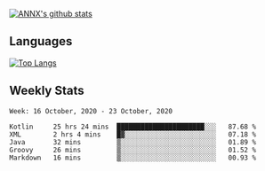 [![ANNX's github stats](https://github-readme-stats.vercel.app/api?username=NXAN2901&count_private=true&show_icons=true&theme=vue)](https://github.com/NXAN2901)

## Languages
[![Top Langs](https://github-readme-stats.vercel.app/api/top-langs/?username=NXAN2901)](https://github.com/NXAN2901)

## Weekly Stats
<!--START_SECTION:waka-->
```text
Week: 16 October, 2020 - 23 October, 2020

Kotlin     25 hrs 24 mins  ██████████████████████░░░   87.68 % 
XML        2 hrs 4 mins    █▓░░░░░░░░░░░░░░░░░░░░░░░   07.18 % 
Java       32 mins         ▒░░░░░░░░░░░░░░░░░░░░░░░░   01.89 % 
Groovy     26 mins         ▒░░░░░░░░░░░░░░░░░░░░░░░░   01.52 % 
Markdown   16 mins         ▒░░░░░░░░░░░░░░░░░░░░░░░░   00.93 % 
```
<!--END_SECTION:waka-->
